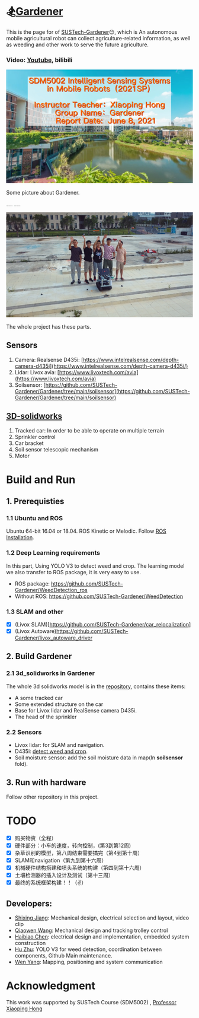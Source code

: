 # 🏂[Gardener](https://github.com/SUSTech-Gardener)

This is the page for  of [SUSTech-Gardener](https://github.com/SUSTech-Gardener)😊, which is An autonomous mobile agricultural robot can collect agriculture-related information, as well as weeding and other work to serve the future agriculture. 

### Video: [Youtube](https://youtu.be/GjDMmWxaL50), bilibili

[![Watch the video](https://raw.githubusercontent.com/zhuhu00/img/master/20210607141359.png)](https://youtu.be/GjDMmWxaL50)

Some picture about Gardener.

<img src="https://raw.githubusercontent.com/zhuhu00/img/master/20210606134730.png" alt="image-20210606134722046" style="zoom: 8.5%;" /> <img src="https://raw.githubusercontent.com/zhuhu00/img/master/20210606134854.png" alt="image-20210606134850746" style="zoom:8.5%;" />

<img src="https://raw.githubusercontent.com/zhuhu00/img/master/20210606134534.png" alt="image-20210606134529791" style="zoom:100%;" />

The whole project has these parts. 

## Sensors

1. Camera: Realsense D435i: [https://www.intelrealsense.com/depth-camera-d435i](https://www.intelrealsense.com/depth-camera-d435i/)
2. Lidar: Livox avia: [https://www.livoxtech.com/avia](https://www.livoxtech.com/avia)
3. Soilsensor: [https://github.com/SUSTech-Gardener/Gardener/tree/main/soilsensor](https://github.com/SUSTech-Gardener/Gardener/tree/main/soilsensor)

## [3D-solidworks](https://github.com/SUSTech-Gardener/3d-solidworks)

1. Tracked car: In order to be able to operate on multiple terrain
2. Sprinkler control
3. Car bracket
4. Soil sensor telescopic mechanism
5. Motor

# Build and Run

## 1. Prerequisties

### 1.1 Ubuntu and ROS

Ubuntu 64-bit 16.04 or 18.04. ROS Kinetic or Melodic. Follow [ROS Installation](http://wiki.ros.org/ROS/Installation).

### 1.2 Deep Learning requirements

In this part, Using YOLO V3 to detect weed and crop. The learning model we also transfer to ROS package, it is very easy to use.

- ROS package:  https://github.com/SUSTech-Gardener/WeedDetection_ros
- Without ROS: https://github.com/SUSTech-Gardener/WeedDetection

### 1.3 SLAM and other

- [x] (Livox SLAM)[https://github.com/SUSTech-Gardener/car_relocalization]
- [x] (Livox Autoware)https://github.com/SUSTech-Gardener/livox_autoware_driver

## 2. Build Gardener

### 2.1 3d_solidworks in Gardener

The whole 3d solidworks model is in the [repository](https://github.com/SUSTech-Gardener/3d-solidworks), contains these items:

- A some tracked car
- Some extended structure on the car
- Base for Livox lidar and RealSense camera D435i.
- The head of the sprinkler

### 2.2 Sensors

- Livox lidar: for SLAM and navigation.
- D435i: [detect weed and crop](https://github.com/SUSTech-Gardener/WeedDetection). 
- Soil moisture sensor: add the soil moisture data in map(In **soilsensor** fold).

## 3. Run with hardware

Follow other repository in this project.

# TODO 

- [x] 购买物资（全程）
- [x] 硬件部分：小车的速度，转向控制，(第3到第12周)
- [x] 杂草识别的模型，第八周结束需要搞完（第4到第十周）
- [x] SLAM和navigation（第九到第十六周）
- [x] 机械硬件结构搭建和喷头系统的构建（第四到第十六周）
- [x] 土壤检测器的插入设计及测试（第十三周）
- [x] 最终的系统框架构建！！（✌）

## Developers:

- [Shixing Jiang](https://github.com/RiggsChiang): Mechanical design, electrical selection and layout, video clip
- [Qiaowen Wang](https://github.com/linghushaoxia-wqw): Mechanical design and tracking trolley control
- [Haibiao Chen](https://github.com/Billchan9711): electrical design and implementation, embedded system construction
- [Hu Zhu](https://github.com/zhuhu00): YOLO V3 for weed detection, coordination between components, Github Main maintenance.
- [Wen Yang](https://github.com/yangwen-1102): Mapping, positioning and system communication

# Acknowledgment

This work was supported by SUSTech Course (SDM5002) , [Professor Xiaoping Hong](https://github.com/xiaopinghong)


